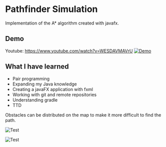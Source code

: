# Pathfinder Simulation

Implementation of the A* algorithm created with javafx. 

## Demo

Youtube: https://www.youtube.com/watch?v=WESDAVMAVrU
[![Demo](https://raw.githubusercontent.com/Monogenesis/Pathfinder-Simulation/main/screenshots/video_demo.png)](https://youtu.be/WESDAVMAVrU)
## What I have learned
<ul>
<li>Pair programming</li>
<li>Expanding my Java knowledge</li>
<li>Creating a javaFX application with fxml</li>
<li>Working with git and remote repositories</li>
<li>Understanding gradle</li>
<li>TTD</li>
</ul>


<p>Obstacles can be distributed on the map to make it more difficult to find the path.</p>


![Test](https://raw.githubusercontent.com/Monogenesis/Pathfinder-Simulation/main/screenshots/pathfindingMapDiagonal.png)


![Test](https://raw.githubusercontent.com/Monogenesis/Pathfinder-Simulation/main/screenshots/differentObstacles.png)
